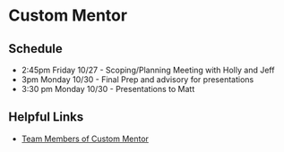 # Custom Mentor

## Schedule

- 2:45pm Friday 10/27 - Scoping/Planning Meeting with Holly and Jeff
- 3pm Monday 10/30 - Final Prep and advisory for presentations
- 3:30 pm Monday 10/30 - Presentations to Matt

## Helpful Links

- [Team Members of Custom Mentor](https://docs.google.com/spreadsheets/d/1CqYYEtaoibtD1uAUvhyzM5_AnKOo4LieFUUEAVv4OwA/edit#gid=0)
